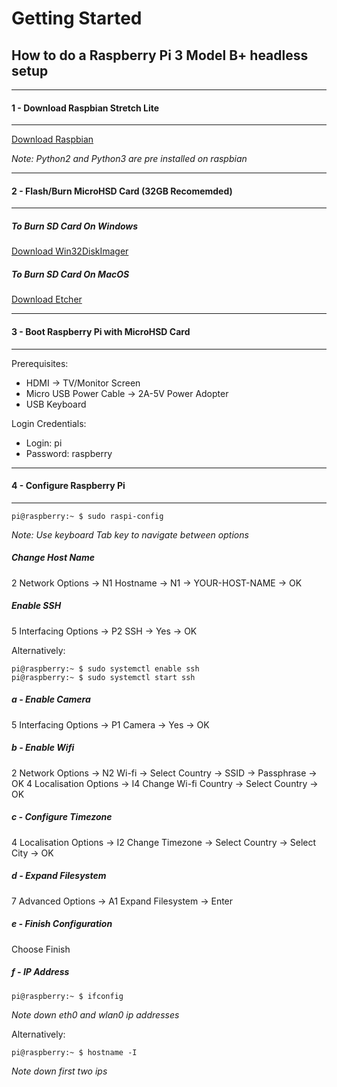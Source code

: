 # Getting Started

## How to do a Raspberry Pi 3 Model B+ headless setup
---

#### 1 - Download Raspbian Stretch Lite
---
[Download Raspbian](https://www.raspberrypi.org/downloads/raspbian/)


_Note: Python2 and Python3 are pre installed on raspbian_

---
#### 2 - Flash/Burn MicroHSD Card (32GB Recomemded)
---

##### To Burn SD Card On Windows
[Download Win32DiskImager](https://sourceforge.net/projects/win32diskimager/)


##### To Burn SD Card On MacOS
[Download Etcher](https://etcher.io/)

---
#### 3 - Boot Raspberry Pi with MicroHSD Card
---
Prerequisites:
- HDMI -> TV/Monitor Screen
- Micro USB Power Cable -> 2A-5V Power Adopter
- USB Keyboard

Login Credentials:
- Login: pi
- Password: raspberry

---
#### 4 - Configure Raspberry Pi
---
```
pi@raspberry:~ $ sudo raspi-config
```

_Note: Use keyboard Tab key to navigate between options_

##### Change Host Name
2 Network Options -> N1 Hostname -> N1 -> YOUR-HOST-NAME -> OK

##### Enable SSH
5 Interfacing Options -> P2 SSH -> Yes -> OK

Alternatively:
```
pi@raspberry:~ $ sudo systemctl enable ssh
pi@raspberry:~ $ sudo systemctl start ssh
```

##### a - Enable Camera
5 Interfacing Options -> P1 Camera -> Yes -> OK

##### b - Enable Wifi
2 Network Options -> N2 Wi-fi -> Select Country -> SSID -> Passphrase -> OK
4 Localisation Options -> I4 Change Wi-fi Country -> Select Country -> OK

##### c - Configure Timezone
4 Localisation Options -> I2 Change Timezone -> Select Country -> Select City -> OK

##### d - Expand Filesystem
7 Advanced Options -> A1 Expand Filesystem -> Enter

##### e - Finish Configuration
Choose Finish

##### f - IP Address
```
pi@raspberry:~ $ ifconfig
```

_Note down eth0 and wlan0 ip addresses_

Alternatively:
```
pi@raspberry:~ $ hostname -I
```

_Note down first two ips_
